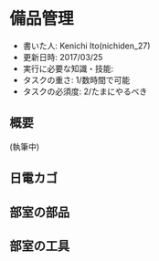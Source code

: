 # 備品管理
- 書いた人: Kenichi Ito(nichiden_27)
- 更新日時: 2017/03/25
- 実行に必要な知識・技能:
- タスクの重さ: 1/数時間で可能
- タスクの必須度: 2/たまにやるべき

## 概要
(執筆中)

## 日電カゴ

## 部室の部品

## 部室の工具

